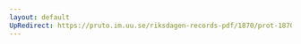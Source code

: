 ```yaml
---
layout: default
UpRedirect: https://pruto.im.uu.se/riksdagen-records-pdf/1870/prot-1870--ak--212/prot-1870--ak--212_036.pdf
---
```

